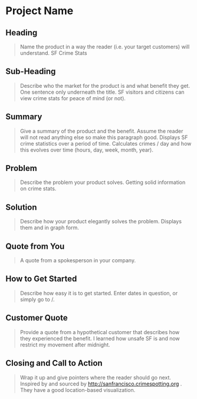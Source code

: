 # Project Name #<!--> This material was originally posted [here](http://www.quora.com/What-is-Amazons-approach-to-product-development-and-product-management). It is reproduced here for posterities sake.There is an approach called "working backwards" that is widely used at Amazon. They work backwards from the customer, rather than starting with an idea for a product and trying to bolt customers onto it. While working backwards can be applied to any specific product decision, using this approach is especially important when developing new products or features.For new initiatives a product manager typically starts by writing an internal press release announcing the finished product. The target audience for the press release is the new/updated product's customers, which can be retail customers or internal users of a tool or technology. Internal press releases are centered around the customer problem, how current solutions (internal or external) fail, and how the new product will blow away existing solutions.If the benefits listed don't sound very interesting or exciting to customers, then perhaps they're not (and shouldn't be built). Instead, the product manager should keep iterating on the press release until they've come up with benefits that actually sound like benefits. Iterating on a press release is a lot less expensive than iterating on the product itself (and quicker!).If the press release is more than a page and a half, it is probably too long. Keep it simple. 3-4 sentences for most paragraphs. Cut out the fat. Don't make it into a spec. You can accompany the press release with a FAQ that answers all of the other business or execution questions so the press release can stay focused on what the customer gets. My rule of thumb is that if the press release is hard to write, then the product is probably going to suck. Keep working at it until the outline for each paragraph flows.Oh, and I also like to write press-releases in what I call "Oprah-speak" for mainstream consumer products. Imagine you're sitting on Oprah's couch and have just explained the product to her, and then you listen as she explains it to her audience. That's "Oprah-speak", not "Geek-speak".Once the project moves into development, the press release can be used as a touchstone; a guiding light. The product team can ask themselves, "Are we building what is in the press release?" If they find they're spending time building things that aren't in the press release (overbuilding), they need to ask themselves why. This keeps product development focused on achieving the customer benefits and not building extraneous stuff that takes longer to build, takes resources to maintain, and doesn't provide real customer benefit (at least not enough to warrant inclusion in the press release). -->## Heading ##  > Name the product in a way the reader (i.e. your target customers) will understand.SF Crime Stats## Sub-Heading ##  > Describe who the market for the product is and what benefit they get. One sentence only underneath the title.SF visitors and citizens can view crime stats for peace of mind (or not).## Summary ##  > Give a summary of the product and the benefit. Assume the reader will not read anything else so make this paragraph good.Displays SF crime statistics over a period of time. Calculates crimes / day and how this evolves over time (hours, day, week, month, year). ## Problem ##  > Describe the problem your product solves.Getting solid information on crime stats.## Solution ##  > Describe how your product elegantly solves the problem.Displays them and in graph form.## Quote from You ##  > A quote from a spokesperson in your company.## How to Get Started ##  > Describe how easy it is to get started.Enter dates in question, or simply go to /.## Customer Quote ##  > Provide a quote from a hypothetical customer that describes how they experienced the benefit.I learned how unsafe SF is and now restrict my movement after midnight.## Closing and Call to Action ##  > Wrap it up and give pointers where the reader should go next.Inspired by and sourced by http://sanfrancisco.crimespotting.org . They have a good location-based visualization.
